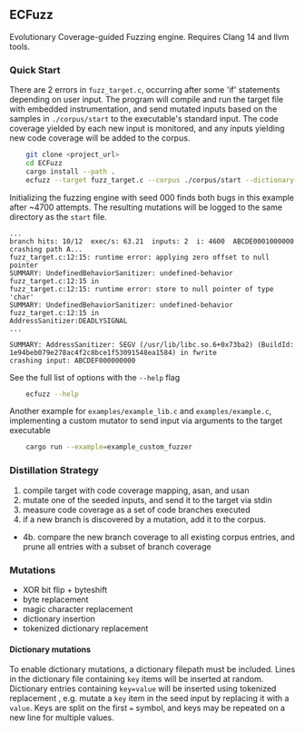 ## ECFuzz
Evolutionary Coverage-guided Fuzzing engine. Requires Clang 14 and llvm tools.


### Quick Start
There are 2 errors in ``fuzz_target.c``, occurring after some 'if' statements depending on user input.
The program will compile and run the target file with embedded instrumentation, and send mutated inputs based on the samples in ``./corpus/start`` to the executable's standard input.
The code coverage yielded by each new input is monitored, and any inputs yielding new code coverage will be added to the corpus.

```bash
    git clone <project_url>
    cd ECFuzz
    cargo install --path .
    ecfuzz --target fuzz_target.c --corpus ./corpus/start --dictionary-path input/sample.dict --seed 000 --iterations 5000
```

Initializing the fuzzing engine with seed 000 finds both bugs in this example after ~4700 attempts.
The resulting mutations will be logged to the same directory as the ``start`` file.

```text
...
branch hits: 10/12  exec/s: 63.21  inputs: 2  i: 4600  ABCDE0001000000
crashing path A...
fuzz_target.c:12:15: runtime error: applying zero offset to null pointer       
SUMMARY: UndefinedBehaviorSanitizer: undefined-behavior fuzz_target.c:12:15 in 
fuzz_target.c:12:15: runtime error: store to null pointer of type 'char'
SUMMARY: UndefinedBehaviorSanitizer: undefined-behavior fuzz_target.c:12:15 in
AddressSanitizer:DEADLYSIGNAL
...

SUMMARY: AddressSanitizer: SEGV (/usr/lib/libc.so.6+0x73ba2) (BuildId: 1e94beb079e278ac4f2c8bce1f53091548ea1584) in fwrite
crashing input: ABCDEF000000000
```


See the full list of options with the ``--help`` flag

```bash
    ecfuzz --help
```


Another example for ``examples/example_lib.c`` and ``examples/example.c``, implementing a custom mutator to send input via arguments to the target executable
```bash
    cargo run --example=example_custom_fuzzer
```


### Distillation Strategy
1. compile target with code coverage mapping, asan, and usan
2. mutate one of the seeded inputs, and send it to the target via stdin
3. measure code coverage as a set of code branches executed
4. if a new branch is discovered by a mutation, add it to the corpus.
  - 4b. compare the new branch coverage to all existing corpus entries,
    and prune all entries with a subset of branch coverage


### Mutations
- XOR bit flip + byteshift
- byte replacement
- magic character replacement
- dictionary insertion
- tokenized dictionary replacement


#### Dictionary mutations
To enable dictionary mutations, a dictionary filepath must be included.
Lines in the dictionary file containing `key` items will be inserted at random.
Dictionary entries containing `key=value` will be inserted using tokenized replacement , e.g. mutate a `key` item in the seed input by replacing it with a `value`. 
Keys are split on the first `=` symbol, and keys may be repeated on a new line for multiple values.
